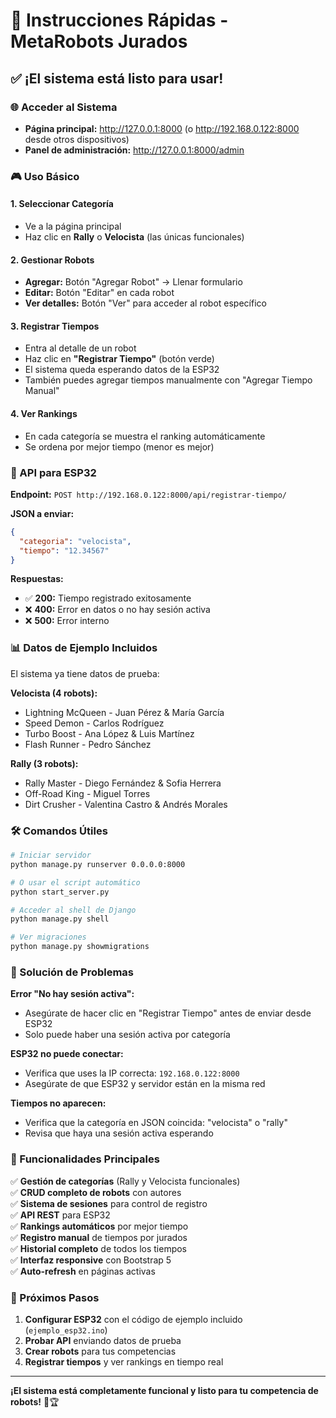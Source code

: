 # 🚀 Instrucciones Rápidas - MetaRobots Jurados

## ✅ ¡El sistema está listo para usar!

### 🌐 Acceder al Sistema

- **Página principal:** http://127.0.0.1:8000 (o http://192.168.0.122:8000 desde otros dispositivos)
- **Panel de administración:** http://127.0.0.1:8000/admin

### 🎮 Uso Básico

#### 1. **Seleccionar Categoría**

- Ve a la página principal
- Haz clic en **Rally** o **Velocista** (las únicas funcionales)

#### 2. **Gestionar Robots**

- **Agregar:** Botón "Agregar Robot" → Llenar formulario
- **Editar:** Botón "Editar" en cada robot
- **Ver detalles:** Botón "Ver" para acceder al robot específico

#### 3. **Registrar Tiempos**

- Entra al detalle de un robot
- Haz clic en **"Registrar Tiempo"** (botón verde)
- El sistema queda esperando datos de la ESP32
- También puedes agregar tiempos manualmente con "Agregar Tiempo Manual"

#### 4. **Ver Rankings**

- En cada categoría se muestra el ranking automáticamente
- Se ordena por mejor tiempo (menor es mejor)

### 🔌 API para ESP32

**Endpoint:** `POST http://192.168.0.122:8000/api/registrar-tiempo/`

**JSON a enviar:**

```json
{
  "categoria": "velocista",
  "tiempo": "12.34567"
}
```

**Respuestas:**

- ✅ **200:** Tiempo registrado exitosamente
- ❌ **400:** Error en datos o no hay sesión activa
- ❌ **500:** Error interno

### 📊 Datos de Ejemplo Incluidos

El sistema ya tiene datos de prueba:

**Velocista (4 robots):**

- Lightning McQueen - Juan Pérez & María García
- Speed Demon - Carlos Rodríguez
- Turbo Boost - Ana López & Luis Martínez
- Flash Runner - Pedro Sánchez

**Rally (3 robots):**

- Rally Master - Diego Fernández & Sofia Herrera
- Off-Road King - Miguel Torres
- Dirt Crusher - Valentina Castro & Andrés Morales

### 🛠️ Comandos Útiles

```bash
# Iniciar servidor
python manage.py runserver 0.0.0.0:8000

# O usar el script automático
python start_server.py

# Acceder al shell de Django
python manage.py shell

# Ver migraciones
python manage.py showmigrations
```

### 🐛 Solución de Problemas

**Error "No hay sesión activa":**

- Asegúrate de hacer clic en "Registrar Tiempo" antes de enviar desde ESP32
- Solo puede haber una sesión activa por categoría

**ESP32 no puede conectar:**

- Verifica que uses la IP correcta: `192.168.0.122:8000`
- Asegúrate de que ESP32 y servidor están en la misma red

**Tiempos no aparecen:**

- Verifica que la categoría en JSON coincida: "velocista" o "rally"
- Revisa que haya una sesión activa esperando

### 📱 Funcionalidades Principales

✅ **Gestión de categorías** (Rally y Velocista funcionales)  
✅ **CRUD completo de robots** con autores  
✅ **Sistema de sesiones** para control de registro  
✅ **API REST** para ESP32  
✅ **Rankings automáticos** por mejor tiempo  
✅ **Registro manual** de tiempos por jurados  
✅ **Historial completo** de todos los tiempos  
✅ **Interfaz responsive** con Bootstrap 5  
✅ **Auto-refresh** en páginas activas

### 🎯 Próximos Pasos

1. **Configurar ESP32** con el código de ejemplo incluido (`ejemplo_esp32.ino`)
2. **Probar API** enviando datos de prueba
3. **Crear robots** para tus competencias
4. **Registrar tiempos** y ver rankings en tiempo real

---

**¡El sistema está completamente funcional y listo para tu competencia de robots!** 🤖🏆
